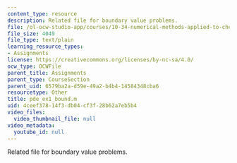 ```yaml
---
content_type: resource
description: Related file for boundary value problems.
file: /ol-ocw-studio-app/courses/10-34-numerical-methods-applied-to-chemical-engineering-fall-2005/4ceef37814f3db04cf3f28b62a7eb5b4_pde_ex1_bound.m
file_size: 4049
file_type: text/plain
learning_resource_types:
- Assignments
license: https://creativecommons.org/licenses/by-nc-sa/4.0/
ocw_type: OCWFile
parent_title: Assignments
parent_type: CourseSection
parent_uid: 6579ba2a-d59e-49a2-b4b4-14584348cba6
resourcetype: Other
title: pde_ex1_bound.m
uid: 4ceef378-14f3-db04-cf3f-28b62a7eb5b4
video_files:
  video_thumbnail_file: null
video_metadata:
  youtube_id: null
---
```

Related file for boundary value problems.